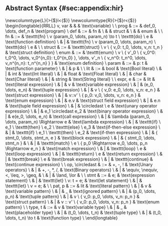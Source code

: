 ## Abstract Syntax {#sec:appendix:hir}
\newcolumntype{L}{>{$}l<{$}}
\newcolumntype{R}{>{$}r<{$}}
\begin{longtable}{RRLL}
v, var & & & \text{variable} \\
\\
prog & ::= & def_0, \dots, def_n & \text{program}
\\
def & ::= & fn     & \\
    &     & struct & \\
    &     & enum   & \\
\\
fn & ::= & \texttt{fn} \ v (param_0, \dots, param_n) \to t \ \texttt{do} \ e & \text{function definition} \\
   &   | & \texttt{fn} \ v (param_0, \dots, param_n)       \ \texttt{do} \ e &                            \\
\\
struct & ::= & \texttt{struct} \ v \ \{ v_0: t_0, \dots, v_n: t_n \} & \text{struct definition}
\\
enum & ::= & \texttt{enum} \ v \ 
\{ 
v'_0 \ \{ v_0^0: t_0^0, \dots, v_0^{n_0}: t_0^{n_0} \},
\dots,
v'_n \ \{ v_n^0: t_n^0, \dots, v_n^{n_n}: t_n^{n_n} \}
\} & \text{enum definition}
\\
param & ::= & p: t & \text{function parameter} \\
      &   | & p     &                          \\ 
\\
lit & ::= & bool   & \text{Bool literal}   \\
    &   | & int    & \text{Int literal}    \\
    &   | & float  & \text{Float literal}  \\
    &   | & char   & \text{Char literal}   \\
    &   | & string & \text{String literal} \\
\\
expr, e & ::= & lit                                                                   & \text{literal expression}  \\
  &   | & v                                                                           & \text{variable expression} \\
  &   | & (e_0, \dots, e_n)                                                           & \text{tuple expression} \\
  &   | & v \ \{ v_0: e_0, \dots, v_n: e_n \}                                         & \text{struct expression} \\
  &   | & v::v' \ \{ p_0: v_0, \dots, v_n: e_n \}                                     & \text{enum expression} \\
  &   | & e.v                                                                         & \text{struct field expression} \\
  &   | & e.n                                                                         & \text{tuple field expression} \\
  &   | & \circledast \ e                                                             & \text{unary operator expression} \\
  &   | & e_1 \circledast e_2                                                         & \text{binary operator expression} \\
  &   | & e(e_0, \dots, e_n)                                                          & \text{call expression} \\
  &   | & \lambda (param_0, \dots, param_n) \Rightarrow e                             & \text{lambda expression} \\
  &   | & \texttt{if} \ e_1 \ \texttt{then} \ e_2 \ \texttt{else} \ e_3               & \text{if-then-else expression} \\
  &   | & \texttt{if} \ e_1 \ \texttt{then} \ e_2                                     & \text{if-then expression} \\
  &   | & \{ stmt_0, \dots, stmt_n, e \}                                              & \text{block expression} \\
  &   | & \{ stmt_0, \dots, stmt_n \}                                                 &  \\
  &   | & \texttt{match} \ e \ \{ p_0 \Rightarrow e_0, \dots, p_n \Rightarrow e_n \}  & \text{match expression} \\
  &   | & \texttt{loop} \ e                                                           & \text{loop expression} \\
  &   | & \texttt{return} \ e                                                         & \text{return expression} \\
  &   | & \texttt{break} \ e                                                          & \text{break expression} \\
  &   | & \texttt{continue}                                                           & \text{continue expression} \\
\\
op, \circledast & ::= & +, -, !                               & \text{Unary operators}  \\
                &   | & +, -, *, /,                           & \text{Binary operators} \\
                &   | & \equiv, \nequiv, <, \leq, >, \geq,    &                         \\
                &   | & \land, \lor                           &                         \\
\\
stmt & ::= & e;                           & \text{expression statement}   \\
     &   | & \texttt{let} \ v: t = e;     & \text{let statement}          \\
     &   | & \texttt{let} \ v = e;        &                               \\
\\
pat, p & ::= & lit                                            & \text{literal pattern}    \\
  &   | & v                                                   & \text{variable pattern}   \\
  &   | & \_                                                  & \text{ignored pattern}    \\
  &   | & (p_0, \dots, p_n)                                   & \text{tuple pattern}      \\
  &   | & v \ \{ v_0: p_0, \dots, v_n: p_n \}           & \text{struct pattern}     \\
  &   | & v :: v' \ \{ v_0: p_0, \dots, v_n: p_n \}   & \text{enum pattern}       \\
\\
type, t & ::= & v                   & \text{variable type}      \\
  &   | & \_                        & \text{placeholder type}   \\
  &   | & (t_0, \dots, t_n)         & \text{tuple type}         \\
  &   | & (t_0, \dots, t_n) \to t   & \text{function type}      \\
\end{longtable}


